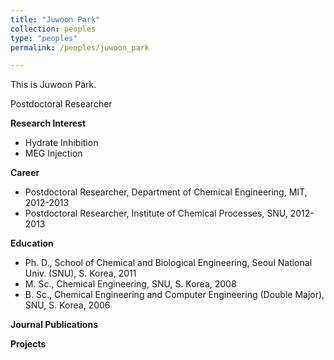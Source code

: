 ```yaml
---
title: "Juwoon Park"
collection: peoples
type: "peoples"
permalink: /peoples/juwoon_park

---
```


This is Juwoon Park.

Postdoctoral Researcher

**Research Interest**
- Hydrate Inhibition
- MEG Injection

**Career**
- Postdoctoral Researcher, Department of Chemical Engineering, MIT, 2012-2013
- Postdoctoral Researcher, Institute of Chemical Processes, SNU, 2012-2013

**Education**
- Ph. D., School of Chemical and Biological Engineering, Seoul National Univ. (SNU), S. Korea, 2011
- M. Sc., Chemical Engineering, SNU, S. Korea, 2008
- B. Sc., Chemical Engineering and Computer Engineering (Double Major), SNU, S. Korea, 2006

**Journal Publications**

**Projects**

